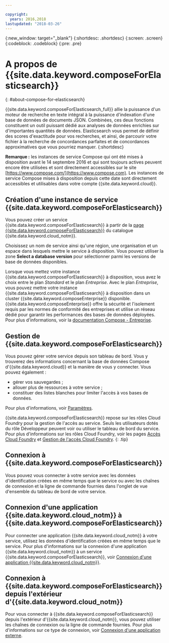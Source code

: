 ```yaml
---

copyright:
  years: 2016,2018
lastupdated: "2018-03-26"
---
```


{:new_window: target="_blank"}
{:shortdesc: .shortdesc}
{:screen: .screen}
{:codeblock: .codeblock}
{:pre: .pre}

# A propos de {{site.data.keyword.composeForElasticsearch}}
{: #about-compose-for-elasticsearch}

{{site.data.keyword.composeForElasticsearch_full}} allie la puissance d'un moteur de recherche en texte intégral à la puissance d'indexation d'une base de données de documents JSON. Combinées, ces deux fonctions constituent un outil puissant dédié aux analyses de données enrichies sur d'importantes quantités de données. Elasticsearch vous permet de définir des scores d'exactitude pour vos recherches, et ainsi, de parcourir votre fichier à la recherche de concordances parfaites et de concordances approximatives que vous pourriez manquer.
{:shortdesc}

**Remarque :** les instances de service Compose qui ont été mises à disposition avant le 14 septembre 2016 et qui sont toujours actives peuvent encore être utilisées et sont directement accessibles sur le site [https://www.compose.com/](https://www.compose.com). Les instances de service Compose mises à disposition depuis cette date sont directement accessibles et utilisables dans votre compte {{site.data.keyword.cloud}}.

## Création d'une instance de service {{site.data.keyword.composeForElasticsearch}}

Vous pouvez créer un service {{site.data.keyword.composeForElasticsearch}} à partir de la [page {{site.data.keyword.composeForElasticsearch}}](https://console.{DomainName}/catalog/services/compose-for-elasticsearch/) du catalogue {{site.data.keyword.cloud_notm}}.

Choisissez un nom de service ainsi qu'une région, une organisation et un espace dans lesquels mettre le service à disposition. Vous pouvez utiliser la zone **Select a database version** pour sélectionner parmi les versions de base de données disponibles.

Lorsque vous mettez votre instance {{site.data.keyword.composeForElasticsearch}} à disposition, vous avez le choix entre le plan *Standard* et le plan *Entreprise*. Avec le plan *Entreprise*, vous pouvez mettre votre instance {{site.data.keyword.composeForElasticsearch}} à disposition dans un cluster {{site.data.keyword.composeEnterprise}} disponible. {{site.data.keyword.composeEnterprise}} offre la sécurité et l'isolement requis par les normes de conformité des entreprises et utilise un réseau dédié pour garantir les performances des bases de données déployées. Pour plus d'informations, voir la [documentation Compose - Entreprise](../ComposeEnterprise/index.html).

## Gestion de {{site.data.keyword.composeForElasticsearch}}

Vous pouvez gérer votre service depuis son tableau de bord. Vous y trouverez des informations concernant la base de données Compose d'{{site.data.keyword.cloud}} et la manière de vous y connecter. Vous pouvez également :

- gérer vos sauvegardes ;
- allouer plus de ressources à votre service ; 
- constituer des listes blanches pour limiter l'accès à vos bases de données.

Pour plus d'informations, voir [Paramètres](./dashboard-settings.html).

{{site.data.keyword.composeForElasticsearch}} repose sur les rôles Cloud Foundry pour la gestion de l'accès au service. Seuls les utilisateurs dotés du rôle Développeur peuvent voir ou utiliser le tableau de bord du service. Pour plus d'informations sur les rôles Cloud Foundry, voir les pages [Accès Cloud Foundry](https://console.bluemix.net/docs/iam/cfaccess.html#cfaccess) et [Gestion de l'accès Cloud Foundry](https://console.bluemix.net/docs/iam/mngcf.html#mngcf).
{: .tip}

## Connexion à {{site.data.keyword.composeForElasticsearch}}

Vous pouvez vous connecter à votre service avec les données d'identification créées en même temps que le service ou avec les chaînes de connexion et la ligne de commande fournies dans l'onglet de vue d'ensemble du tableau de bord de votre service.

## Connexion d'une application {{site.data.keyword.cloud_notm}} à {{site.data.keyword.composeForElasticsearch}}

Pour connecter une application {{site.data.keyword.cloud_notm}} à votre service, utilisez les données d'identification créées en même temps que le service. Pour plus d'informations sur la connexion d'une application {{site.data.keyword.cloud_notm}} à un service {{site.data.keyword.composeForElasticsearch}}, voir [Connexion d'une application {{site.data.keyword.cloud_notm}}](./connecting-bluemix-app.html).

## Connexion à {{site.data.keyword.composeForElasticsearch}} depuis l'extérieur d'{{site.data.keyword.cloud_notm}}

Pour vous connecter à {{site.data.keyword.composeForElasticsearch}} depuis l'extérieur d'{{site.data.keyword.cloud_notm}}, vous pouvez utiliser les chaînes de connexion ou la ligne de commande fournies. Pour plus d'informations sur ce type de connexion, voir [Connexion d'une application externe](./connecting-external.html).
